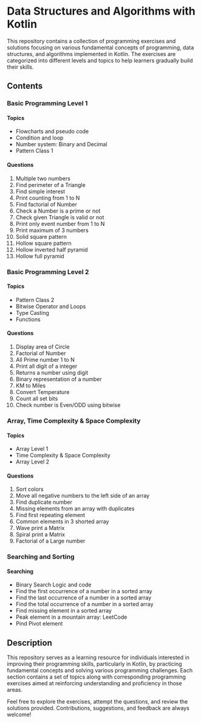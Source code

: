 # Data Structures and Algorithms with Kotlin

This repository contains a collection of programming exercises and solutions focusing on various fundamental concepts of programming, data structures, and algorithms implemented in Kotlin. The exercises are categorized into different levels and topics to help learners gradually build their skills.

## Contents

### Basic Programming Level 1
#### Topics
- Flowcharts and pseudo code
- Condition and loop
- Number system: Binary and Decimal
- Pattern Class 1

#### Questions
1. Multiple two numbers
2. Find perimeter of a Triangle
3. Find simple interest
4. Print counting from 1 to N
5. Find factorial of Number
6. Check a Number is a prime or not
7. Check given Triangle is valid or not
8. Print only event number from 1 to N
9. Print maximum of 3 numbers
10. Solid square pattern
11. Hollow square pattern
12. Hollow inverted half pyramid
13. Hollow full pyramid

### Basic Programming Level 2
#### Topics
- Pattern Class 2
- Bitwise Operator and Loops
- Type Casting
- Functions

#### Questions
1. Display area of Circle
2. Factorial of Number
3. All Prime number 1 to N
4. Print all digit of a integer
5. Returns a number using digit
6. Binary representation of a number
7. KM to Miles
8. Convert Temperature
9. Count all set bits
10. Check number is Even/ODD using bitwise

### Array, Time Complexity & Space Complexity
#### Topics
- Array Level 1
- Time Complexity & Space Complexity
- Array Level 2

#### Questions
1. Sort colors
2. Move all negative numbers to the left side of an array
3. Find duplicate number
4. Missing elements from an array with duplicates
5. Find first repeating element
6. Common elements in 3 shorted array
7. Wave print a Matrix
8. Spiral print a Matrix
9. Factorial of a Large number

### Searching and Sorting
#### Searching
- Binary Search Logic and code
- Find the first occurrence of a number in a sorted array
- Find the last occurrence of a number in a sorted array
- Find the total occurrence of a number in a sorted array
- Find missing element in a sorted array
- Peak element in a mountain array: LeetCode
- Pind Pivot element

## Description
This repository serves as a learning resource for individuals interested in improving their programming skills, particularly in Kotlin, by practicing fundamental concepts and solving various programming challenges. Each section contains a set of topics along with corresponding programming exercises aimed at reinforcing understanding and proficiency in those areas.

Feel free to explore the exercises, attempt the questions, and review the solutions provided. Contributions, suggestions, and feedback are always welcome!
